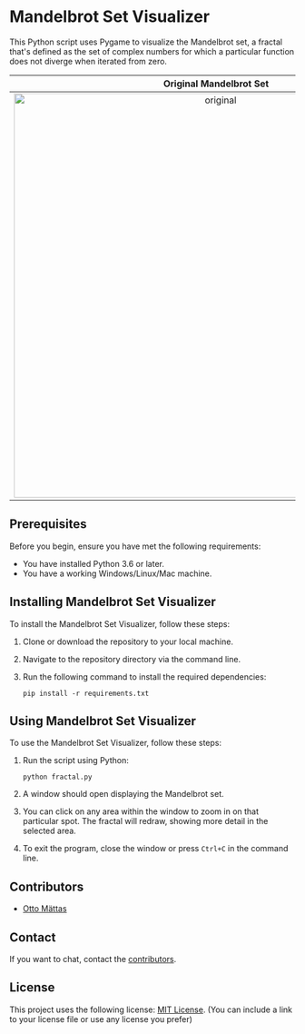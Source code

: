 # Mandelbrot Set Visualizer

This Python script uses Pygame to visualize the Mandelbrot set, a fractal that's defined as the set of complex numbers for which a particular function does not diverge when iterated from zero.

Original Mandelbrot Set    |  Zoom Level 1             | Zoom Level 2
:-------------------------:|:-------------------------:|:-------------------------:
<img width="712" alt="original" src="https://github.com/estoniia-ai/fractal_create/assets/15941300/b4c446fc-a1bf-46fd-ba05-2e0caeb14e2d">|<img width="712" alt="zoom1" src="https://github.com/estoniia-ai/fractal_create/assets/15941300/f5ee7e37-0718-448d-8f65-70bf8f3ea83c">|<img width="712" alt="zoom2" src="https://github.com/estoniia-ai/fractal_create/assets/15941300/124519de-6627-494e-b5d4-dd10941ad8c0">


## Prerequisites

Before you begin, ensure you have met the following requirements:

* You have installed Python 3.6 or later.
* You have a working Windows/Linux/Mac machine.

## Installing Mandelbrot Set Visualizer

To install the Mandelbrot Set Visualizer, follow these steps:

1. Clone or download the repository to your local machine.
2. Navigate to the repository directory via the command line.
3. Run the following command to install the required dependencies:

    ```
    pip install -r requirements.txt
    ```

## Using Mandelbrot Set Visualizer

To use the Mandelbrot Set Visualizer, follow these steps:

1. Run the script using Python:

    ```
    python fractal.py
    ```

2. A window should open displaying the Mandelbrot set.
3. You can click on any area within the window to zoom in on that particular spot. The fractal will redraw, showing more detail in the selected area.
4. To exit the program, close the window or press `Ctrl+C` in the command line.

## Contributors

* [Otto Mättas](https://github.com/ottomattas)

## Contact

If you want to chat, contact the [contributors](#contributors).

## License

This project uses the following license: [MIT License](https://github.com/estoniia-ai/mosaic_create/blob/main/LICENSE). (You can include a link to your license file or use any license you prefer)
